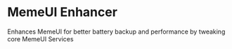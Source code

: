 # MemeUI Enhancer
Enhances MemeUI for better battery backup and performance by tweaking core MemeUI Services
